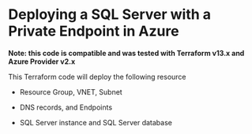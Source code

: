 # Deploying a SQL Server with a Private Endpoint in Azure

**Note: this code is compatible and was tested with Terraform v13.x and Azure Provider v2.x**

This Terraform code will deploy the following resource

* Resource Group, VNET, Subnet

* DNS records, and Endpoints

* SQL Server instance and SQL Server database

